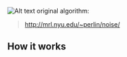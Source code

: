 ![Alt text](https://imgur.com/LUPL3TU "Perlin noise")
original algorithm: 
> http://mrl.nyu.edu/~perlin/noise/

How it works
------------
